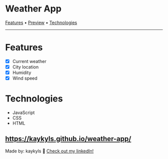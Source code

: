<div>
<h1>Weather App</h1>

<p>
  <a href="#features">Features</a> •
  <a href="#preview">Preview</a> •
  <a href="#technologies">Technologies</a>
</p>
</div>

---

# Features
- [x] Current weather
- [x] City location
- [x] Humidity
- [x] Wind speed

# Technologies
- JavaScript
- CSS
- HTML



https://kaykyls.github.io/weather-app/
---
Made by: kaykyls 👋 [Check out my linkedIn!](https://www.linkedin.com/in/devkayky)
